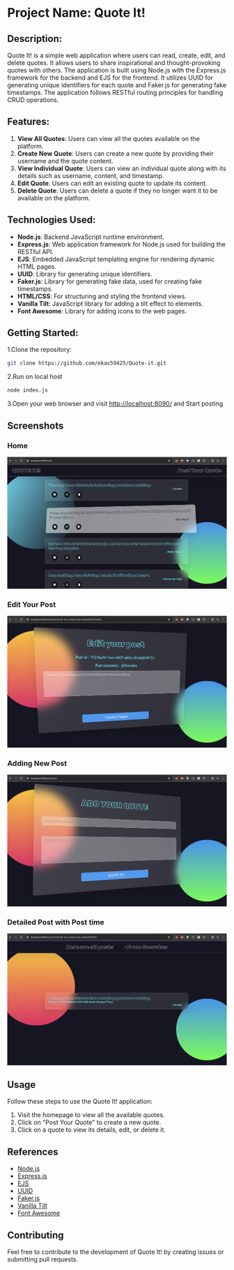 # Project Name: Quote It!

## Description:
Quote It! is a simple web application where users can read, create, edit, and delete quotes. It allows users to share inspirational and thought-provoking quotes with others. The application is built using Node.js with the Express.js framework for the backend and EJS for the frontend. It utilizes UUID for generating unique identifiers for each quote and Faker.js for generating fake timestamps. The application follows RESTful routing principles for handling CRUD operations.

## Features:
1. **View All Quotes**: Users can view all the quotes available on the platform.
2. **Create New Quote**: Users can create a new quote by providing their username and the quote content.
3. **View Individual Quote**: Users can view an individual quote along with its details such as username, content, and timestamp.
4. **Edit Quote**: Users can edit an existing quote to update its content.
5. **Delete Quote**: Users can delete a quote if they no longer want it to be available on the platform.

## Technologies Used:
- **Node.js**: Backend JavaScript runtime environment.
- **Express.js**: Web application framework for Node.js used for building the RESTful API.
- **EJS**: Embedded JavaScript templating engine for rendering dynamic HTML pages.
- **UUID**: Library for generating unique identifiers.
- **Faker.js**: Library for generating fake data, used for creating fake timestamps.
- **HTML/CSS**: For structuring and styling the frontend views.
- **Vanilla Tilt**: JavaScript library for adding a tilt effect to elements.
- **Font Awesome**: Library for adding icons to the web pages.

## Getting Started:
1.Clone the repository:
   ```bash
   git clone https://github.com/ekas59425/Quote-it.git
   ```
2.Run on local host
   ```bash
   node index.js
   ```
3.Open your web browser and visit  [http://localhost:8090/](http://localhost:8090/) and Start posting
## Screenshots
### Home
![Image 1](resources/1.png)
### Edit Your Post
![Image 2](resources/4.png)
### Adding New Post
![Image 3](resources/2.png)
### Detailed Post with Post time
![Image 4](resources/3.png)


## Usage

Follow these steps to use the Quote It! application:

1. Visit the homepage to view all the available quotes.
2. Click on "Post Your Quote" to create a new quote.
3. Click on a quote to view its details, edit, or delete it.

## References

- [Node.js](https://nodejs.org/)
- [Express.js](https://expressjs.com/)
- [EJS](https://ejs.co/)
- [UUID](https://www.npmjs.com/package/uuid)
- [Faker.js](https://www.npmjs.com/package/faker)
- [Vanilla Tilt](https://micku7zu.github.io/vanilla-tilt.js/)
- [Font Awesome](https://fontawesome.com/)

## Contributing

Feel free to contribute to the development of Quote It! by creating issues or submitting pull requests.
